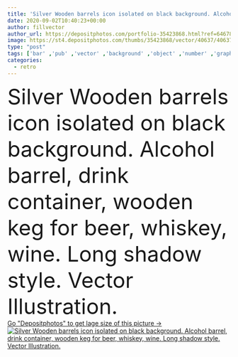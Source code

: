```yaml
---
title: 'Silver Wooden barrels icon isolated on black background. Alcohol barrel, drink container, wooden keg for beer, whiskey, wine. Long shadow style. Vector Illustration.'
date: 2020-09-02T10:40:23+00:00
author: fillvector
author_url: https://depositphotos.com/portfolio-35423868.html?ref=64678756
image: https://st4.depositphotos.com/thumbs/35423868/vector/40637/406379956/api_thumb_450.jpg?forcejpeg=true
type: "post"
tags: ['bar' ,'pub' ,'vector' ,'background' ,'object' ,'number' ,'graphic' ,'illustration' ,'design' ,'isolated' ,'single' ,'sign' ,'silver' ,'label' ,'liquid' ,'container' ,'storage' ,'wooden' ,'restaurant' ,'black' ,'drink' ,'old' ,'retro' ,'vintage' ,'symbol' ,'icon' ,'wine' ,'beverage' ,'flat' ,'shadow' ,'aged' ,'wood' ,'cargo' ,'long' ,'oak' ,'vine' ,'alcohol' ,'sketch' ,'distillery' ,'winery' ,'barrel' ,'beer' ,'lager' ,'rum' ,'keg' ,'whiskey' ,'vat' ,'cask' ,'brewery' ]
categories: 
  - retro
---
```

<div aling="center">
            <font size="60"> Silver Wooden barrels icon isolated on black background. Alcohol barrel, drink container, wooden keg for beer, whiskey, wine. Long shadow style. Vector Illustration.</font>   
</div>
<div>
    <a href='https://st4.depositphotos.com/thumbs/35423868/vector/40637/406379956/api_thumb_450.jpg?forcejpeg=true?ref=64678756' target=_blank > Go "Depositphotos" to get lage size of this picture ->
        <img href='https://st4.depositphotos.com/thumbs/35423868/vector/40637/406379956/api_thumb_450.jpg?forcejpeg=true?ref=64678756' src='https://st4.depositphotos.com/35423868/40637/v/950/depositphotos_406379956-stock-illustration-silver-wooden-barrels-icon-isolated.jpg?forcejpeg=true' alt='Silver Wooden barrels icon isolated on black background. Alcohol barrel, drink container, wooden keg for beer, whiskey, wine. Long shadow style. Vector Illustration.' >
    </a>
</div>
